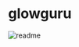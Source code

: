 # glowguru

![readme](https://user-images.githubusercontent.com/112892620/213874740-f3dfd988-9bfe-41cf-88cf-d2318a2809e7.png)

